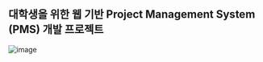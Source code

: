 대학생을 위한 웹 기반 Project Management System (PMS) 개발 프로젝트
--------

![image](https://github.com/user-attachments/assets/f52f4545-0d95-4022-8ceb-e1cdb35231e0)
